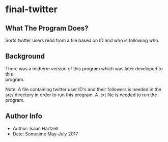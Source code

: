 # final-twitter

## What The Program Does?
Sorts twitter users read from a file based on ID and who is following who.

## Background
There was a midterm version of this program which was later developed to this\
program.

Note: A file containing twitter user ID's and their followers is needed in the src/
directory in order to run this program. A .txt file is needed to run the program.

## Author Info
- Author: Isaac Hartzell
- Date: Sometime May-July 2017
